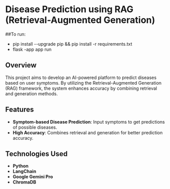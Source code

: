 
# Disease Prediction using RAG (Retrieval-Augmented Generation)

##To run:
- pip install --upgrade pip && pip install -r requirements.txt
- flask -app app run

## Overview
This project aims to develop an AI-powered platform to predict diseases based on user symptoms. By utilizing the Retrieval-Augmented Generation (RAG) framework, the system enhances accuracy by combining retrieval and generation methods.

## Features
- **Symptom-based Disease Prediction**: Input symptoms to get predictions of possible diseases.
- **High Accuracy**: Combines retrieval and generation for better prediction accuracy.
## Technologies Used
- **Python**
- **LangChain**
- **Google Gemini Pro**
- **ChromaDB**
